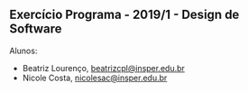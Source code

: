 Exercício Programa - 2019/1 - Design de Software
------------------------------------------------

Alunos: 
- Beatriz Lourenço, beatrizcpl@insper.edu.br
- Nicole Costa, nicolesac@insper.edu.br
